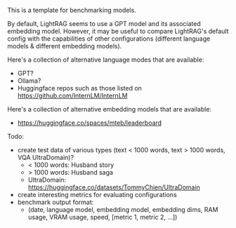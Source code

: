 This is a template for benchmarking models.

By default, LightRAG seems to use a GPT model and its associated embedding model. However, it may be useful to compare LightRAG's default config with the capabilities of other configurations (different language models & different embedding models).

Here's a collection of alternative language modes that are available:
- GPT?
- Ollama?
- Huggingface repos such as those listed on https://github.com/InternLM/InternLM

Here's a collection of alternative embedding models that are available:
- https://huggingface.co/spaces/mteb/leaderboard




Todo: 
- create test data of various types (text < 1000 words, text > 1000 words, VQA UltraDomain)?
    - < 1000 words: Husband story
    - \> 1000 words: Husband saga
    - UltraDomain: https://huggingface.co/datasets/TommyChien/UltraDomain
- create interesting metrics for evaluating configurations
- benchmark output format:
    - (date, language model, embedding model, embedding dims, RAM usage, VRAM usage, speed, [metric 1, metric 2, ...])